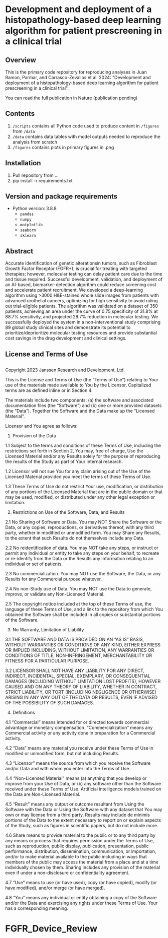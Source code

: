 # Development and deployment of a histopathology-based deep learning algorithm for patient prescreening in a clinical trial

## Overview
This is the primary code repository for reproducing analyses in Juan Ramon, Parmar, and Carrasco-Zevallos et al. 2024: "Development and deployment of a histopathology-based deep learning algorithm for patient prescreening in a clinical trial".

You can read the full publication in Nature (publication pending)

## Contents
1. `/scripts` contains all Python code used to produce content in `/figures` from `/data`
2. `/data` contains data tables with model outputs needed to reproduce the analysis from scratch
3. `/figures` contains plots in primary figures in .png

## Installation
1. Pull repository from ...
2. pip install -r requirements.txt

## Version and package requirements 
- Python version: 3.8.8
    - `pandas`
    - `numpy`
    - `matplotlib`
    - `seaborn`
    - `sklearn`
    
## Abstract 

Accurate identification of genetic alterationsin tumors, such as Fibroblast Growth Factor Receptor (FGFR+), is crucial
for treating with targeted therapies; however, molecular testing can delay patient care due to the time and tissue
required. Successful development, validation, and deployment of an AI-based, biomarker-detection algorithm could
reduce screening cost and accelerate patient recruitment. We developed a deep-learning algorithm using >3000
H&E-stained whole slide images from patients with advanced urothelial cancers, optimizing for high sensitivity to
avoid ruling out trial-eligible patients. The algorithm was validated on a dataset of 350 patients, achieving an area
under the curve of 0.75,specificity of 31.8% at 88.7% sensitivity, and projected 28.7% reduction in molecular testing.
We successfully deployed the system in a non-interventional study comprising 89 global study clinical sites and
demonstrate its potential to prioritize/deprioritize molecular testing resources and provide substantial cost savings
in the drug development and clinical settings.






## ########################
## License and Terms of Use
## ########################

Copyright 2023 Janssen Research and Development, Ltd. 

This is the License and Terms of Use (the “Terms of Use”) relating to Your use of the materials made available to You by the Licensor. Capitalized terms are as defined inline or in Section 4. 

The materials include two components: (a) the software and associated documentation files (the “Software”) and (b) one or more provided datasets (the “Data”).  Together the Software and the Data make up the “Licensed Material”.  

Licensor and You agree as follows:

1.	Provision of the Data

1.1	Subject to the terms and conditions of these Terms of Use, including the restrictions set forth in Section 2, You may, free of charge, Use the Licensed Material and/or any Results solely for the purpose of reproducing the results of the Study as part of Your internal research.

1.2	Licensor will not sue You for any claim arising out of the Use of the Licensed Material provided you meet the terms of these Terms of Use.

1.3	These Terms of Use do not restrict Your use, modification, or distribution of any portions of the Licensed Material that are in the public domain or that may be used, modified, or distributed under any other legal exception or limitation.

2.	 Restrictions on Use of the Software, Data, and Results

2.1	No Sharing of Software or Data.  You may NOT Share the Software or the Data, or any copies, reproductions, or derivatives thereof, with any third party, whether in modified or unmodified form.  You may Share any Results, to the extent that such Results do not themselves include any Data.

2.2	No reidentification of data.  You may NOT take any steps, or instruct or permit any individual or entity to take any steps on your behalf, to recreate or re-identify from the Data or the Results any information relating to an individual or set of patients.

2.3	No commercialization.  You may NOT use the Software, the Data, or any Results for any Commercial purpose whatever.

2.4	No non-Study use of Data.  You may NOT use the Data to generate, improve, or validate any Non-Licensed Material.  

2.5	The copyright notice included at the top of these Terms of use, the language of these Terms of Use, and a link to the repository from which You obtained the Software shall be included in all copies or substantial portions of the Software.

3.	 No Warranty, Limitation of Liability

3.1	THE SOFTWARE AND DATA IS PROVIDED ON AN “AS IS” BASIS, WITHOUT WARRANTIES OR CONDITIONS OF ANY KIND, EITHER EXPRESS OR IMPLIED INCLUDING, WITHOUT LIMITATION, ANY WARRANTIES OR CONDITIONS OF TITLE, NON-INFRINGEMENT, MERCHANTABILITY OR FITNESS FOR A PARTICULAR PURPOSE.

3.2	LICENSOR SHALL NOT HAVE ANY LIABILITY FOR ANY DIRECT, INDIRECT, INCIDENTAL, SPECIAL, EXEMPLARY, OR CONSEQUENTIAL DAMAGES (INCLUDING WITHOUT LIMITATION LOST PROFITS), HOWEVER CAUSED AND ON ANY THEORY OF LIABILITY, WHETHER IN CONTRACT, STRICT LIABILITY, OR TORT (INCLUDING NEGLIGENCE OR OTHERWISE) ARISING IN ANY WAY OUT OF THE DATA OR RESULTS, EVEN IF ADVISED OF THE POSSIBILITY OF SUCH DAMAGES.

4.	 Definitions

4.1	“Commercial” means intended for or directed towards commercial advantage or monetary compensation.  “Commercialization” means any Commercial activity or any activity done in preparation for a Commercial activity.

4.2	“Data” means any material you receive under these Terms of Use in modified or unmodified form, but not including Results.

4.3	“Licensor” means the source from which you receive the Software and/or Data and with whom you enter into the Terms of Use.

4.4	“Non-Licensed Material” means (a) anything that you develop or improve from your Use of Data, or (b) any software other than the Software received under these Terms of Use. Artificial intelligence models trained on the Data are Non-Licensed Material.

4.5	“Result” means any output or outcome resultant from Using the Software with the Data or Using the Software with any dataset that You may own or may license from a third party. Results may include de minimis portions of the Data to the extent necessary to report on or explain aspects of the Study, such as figures in scientific papers, but do not include more.

4.6	Share means to provide material to the public or to any third party by any means or process that requires permission under the Terms of Use, such as reproduction, public display, publication, presentation, public performance, distribution, dissemination, communication, or importation, and/or to make material available to the public including in ways that members of the public may access the material from a place and at a time individually chosen by them.  Sharing includes any provision of the material even if under a non-disclosure or confidentiality agreement. 

4.7	“Use” means to use (or have used), copy (or have copied), modify (or have modified), and/or merge (or have merged). 

4.8	“You” means any individual or entity obtaining a copy of the Software and/or the Data and exercising any rights under these Terms of Use.  Your has a corresponding meaning.
# FGFR_Device_Review
